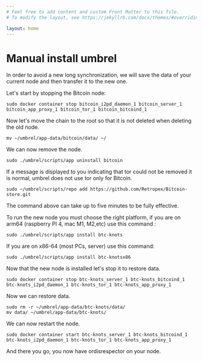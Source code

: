 ```yaml
---
# Feel free to add content and custom Front Matter to this file.
# To modify the layout, see https://jekyllrb.com/docs/themes/#overriding-theme-defaults

layout: home
---
```

# Manual install umbrel

In order to avoid a new long synchronization, we will save the data of your current node and then transfer it to the new one.

Let's start by stopping the Bitcoin node:

```
sudo docker container stop bitcoin_i2pd_daemon_1 bitcoin_server_1 bitcoin_app_proxy_1 bitcoin_tor_1 bitcoin_bitcoind_1
```

Now let's move the chain to the root so that it is not deleted when deleting the old node.

``` 
mv ~/umbrel/app-data/bitcoin/data/ ~/
```

We can now remove the node.
```
sudo ./umbrel/scripts/app uninstall bitcoin
```

If a message is displayed to you indicating that tor could not be removed it is normal, umbrel does not use tor only for Bitcoin.

```
sudo ~/umbrel/scripts/repo add https://github.com/Retropex/Bitcoin-store.git
```

The command above can take up to five minutes to be fully effective.

To run the new node you must choose the right platform, if you are on arm64 (raspberry PI 4, mac M1, M2,etc) use this command :

```
sudo ./umbrel/scripts/app install btc-knots
```


If you are on x86-64 (most PCs, server) use this command:

```
sudo ./umbrel/scripts/app install btc-knotsx86
```

Now that the new node is installed let's stop it to restore data.

```
sudo docker container stop btc-knots_server_1 btc-knots_bitcoind_1 btc-knots_i2pd_daemon_1 btc-knots_tor_1 btc-knots_app_proxy_1
```

Now we can restore data.

```
sudo rm -r ~/umbrel/app-data/btc-knots/data/
mv data/ ~/umbrel/app-data/btc-knots/
```

We can now restart the node.

```
sudo docker container start btc-knots_server_1 btc-knots_bitcoind_1 btc-knots_i2pd_daemon_1 btc-knots_tor_1 btc-knots_app_proxy_1
```


And there you go, you now have ordisrespector on your node.